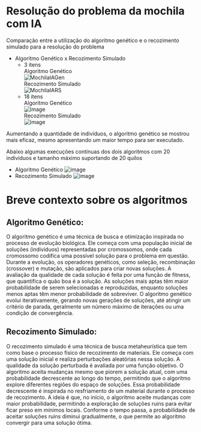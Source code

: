 # Resolução do problema da mochila com IA
Comparação entre a utilização do algoritmo genético e o recozimento simulado para a resolução do problema

- Algoritmo Genético x Recozimento Simulado
    - 3 itens  
    Algoritmo Genético  
    ![MochilaIAGen](https://github.com/pauloh-sm/mochila-ia/assets/67742402/574e60c4-ef9f-4a28-8add-7039f4921b0e)  
    Recozimento Simulado  
    ![MochilaIARS](https://github.com/pauloh-sm/mochila-ia/assets/67742402/7df720d7-a6e0-479b-bbb1-f4ba734524f8)  
    - 18 itens  
    Algoritmo Genético  
    ![image](https://github.com/pauloh-sm/mochila-ia/assets/67742402/7d647638-883b-48af-86ce-3cee6275c612)  
    Recozimento Simulado  
    ![image](https://github.com/pauloh-sm/mochila-ia/assets/67742402/f660d1a3-7817-4014-bb47-e0a472854393)

Aumentando a quantidade de indivíduos, o algoritmo genético se mostrou mais eficaz, mesmo apresentando um maior tempo para ser executado.

Abaixo algumas execuções contínuas dos dois algoritmos com 20 indivíduos e tamanho máximo suportando de 20 quilos
- Algoritmo Genético
![image](https://github.com/pauloh-sm/mochila-ia/assets/67742402/4dfaba66-9e68-4ca3-a6aa-f79d996b13b9)
- Recozimento Simulado
![image](https://github.com/pauloh-sm/mochila-ia/assets/67742402/24bd75ad-bd6b-4c77-bc8e-a4ceff19c2f2)

# Breve contexto sobre os algoritmos

## Algoritmo Genético:
O algoritmo genético é uma técnica de busca e otimização inspirada no processo de evolução biológica. Ele começa com uma população inicial de soluções (indivíduos) representadas por cromossomos, onde cada cromossomo codifica uma possível solução para o problema em questão. Durante a evolução, os operadores genéticos, como seleção, recombinação (crossover) e mutação, são aplicados para criar novas soluções. A avaliação da qualidade de cada solução é feita por uma função de fitness, que quantifica o quão boa é a solução. As soluções mais aptas têm maior probabilidade de serem selecionadas e reproduzidas, enquanto soluções menos aptas têm menor probabilidade de sobreviver. O algoritmo genético evolui iterativamente, gerando novas gerações de soluções, até atingir um critério de parada, geralmente um número máximo de iterações ou uma condição de convergência.

## Recozimento Simulado:
O recozimento simulado é uma técnica de busca metaheurística que tem como base o processo físico de recozimento de materiais. Ele começa com uma solução inicial e realiza perturbações aleatórias nessa solução. A qualidade da solução perturbada é avaliada por uma função objetivo. O algoritmo aceita mudanças mesmo que piorem a solução atual, com uma probabilidade decrescente ao longo do tempo, permitindo que o algoritmo explore diferentes regiões do espaço de soluções. Essa probabilidade decrescente é inspirada no resfriamento de um material durante o processo de recozimento. A ideia é que, no início, o algoritmo aceite mudanças com maior probabilidade, permitindo a exploração de soluções ruins para evitar ficar preso em mínimos locais. Conforme o tempo passa, a probabilidade de aceitar soluções ruins diminui gradualmente, o que permite ao algoritmo convergir para uma solução ótima.
